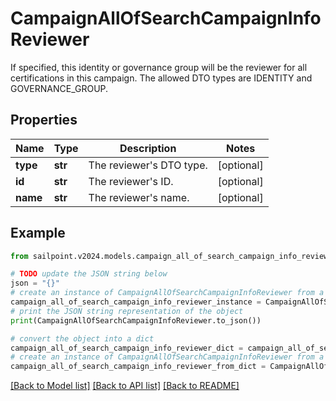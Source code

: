 # CampaignAllOfSearchCampaignInfoReviewer

If specified, this identity or governance group will be the reviewer for all certifications in this campaign. The allowed DTO types are IDENTITY and GOVERNANCE_GROUP.

## Properties

Name | Type | Description | Notes
------------ | ------------- | ------------- | -------------
**type** | **str** | The reviewer&#39;s DTO type. | [optional] 
**id** | **str** | The reviewer&#39;s ID. | [optional] 
**name** | **str** | The reviewer&#39;s name. | [optional] 

## Example

```python
from sailpoint.v2024.models.campaign_all_of_search_campaign_info_reviewer import CampaignAllOfSearchCampaignInfoReviewer

# TODO update the JSON string below
json = "{}"
# create an instance of CampaignAllOfSearchCampaignInfoReviewer from a JSON string
campaign_all_of_search_campaign_info_reviewer_instance = CampaignAllOfSearchCampaignInfoReviewer.from_json(json)
# print the JSON string representation of the object
print(CampaignAllOfSearchCampaignInfoReviewer.to_json())

# convert the object into a dict
campaign_all_of_search_campaign_info_reviewer_dict = campaign_all_of_search_campaign_info_reviewer_instance.to_dict()
# create an instance of CampaignAllOfSearchCampaignInfoReviewer from a dict
campaign_all_of_search_campaign_info_reviewer_from_dict = CampaignAllOfSearchCampaignInfoReviewer.from_dict(campaign_all_of_search_campaign_info_reviewer_dict)
```
[[Back to Model list]](../README.md#documentation-for-models) [[Back to API list]](../README.md#documentation-for-api-endpoints) [[Back to README]](../README.md)


